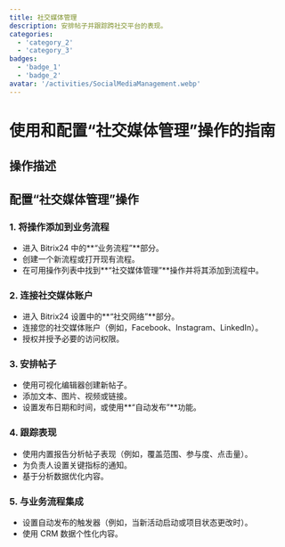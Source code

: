 ```yaml
---
title: 社交媒体管理
description: 安排帖子并跟踪跨社交平台的表现。
categories: 
  - 'category_2'
  - 'category_3'
badges: 
  - 'badge_1'
  - 'badge_2'
avatar: '/activities/SocialMediaManagement.webp'
---
```


# 使用和配置“社交媒体管理”操作的指南

## 操作描述

## **配置“社交媒体管理”操作**

### 1. 将操作添加到业务流程
- 进入 Bitrix24 中的**“业务流程”**部分。
- 创建一个新流程或打开现有流程。
- 在可用操作列表中找到**“社交媒体管理”**操作并将其添加到流程中。

### 2. 连接社交媒体账户
- 进入 Bitrix24 设置中的**“社交网络”**部分。
- 连接您的社交媒体账户（例如，Facebook、Instagram、LinkedIn）。
- 授权并授予必要的访问权限。

### 3. 安排帖子
- 使用可视化编辑器创建新帖子。
- 添加文本、图片、视频或链接。
- 设置发布日期和时间，或使用**“自动发布”**功能。

### 4. 跟踪表现
- 使用内置报告分析帖子表现（例如，覆盖范围、参与度、点击量）。
- 为负责人设置关键指标的通知。
- 基于分析数据优化内容。

### 5. 与业务流程集成
- 设置自动发布的触发器（例如，当新活动启动或项目状态更改时）。
- 使用 CRM 数据个性化内容。